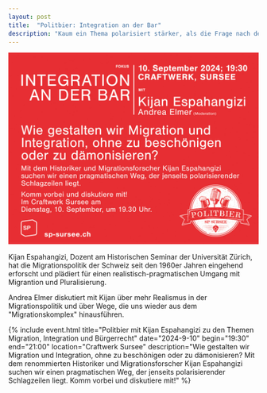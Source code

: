 ```yaml
---
layout: post
title:  "Politbier: Integration an der Bar"
description: "Kaum ein Thema polarisiert stärker, als die Frage nach dem sinnvollen Umgang mit Mirgration. Wie ist es dazu gekommen, dass ein Phänomen, das schon immer Teil der Gesellschaft war und in Zeiten der Gobalisierung erst recht nicht mehr wegzudenken ist, derart aufgeladen wurde?"
---
```


![Inserat](/assets/images/events/integration-an-der-bar/inserat.jpg)

Kijan Espahangizi, Dozent am Historischen Seminar der Universität Zürich, hat die Migrationspolitik der Schweiz seit den 1960er Jahren eingehend erforscht und plädiert für einen realistisch-pragmatischen Umgang mit Migrantion und Pluralisierung.

Andrea Elmer diskutiert mit Kijan über mehr Realismus in der Migrationspolitik und über Wege, die uns wieder aus dem "Migrationskomplex" hinausführen.

{% include event.html title="Politbier mit Kijan Espahangizi zu den Themen Migration, Integration und Bürgerrecht" date="2024-9-10" begin="19:30" end="21:00" location="Craftwerk Sursee" description="Wie gestalten wir Migration und Integration, ohne zu beschönigen oder zu dämonisieren? Mit dem renommierten Historiker und Migrationsforscher Kijan Espahangizi suchen wir einen pragmatischen Weg, der jenseits polarisierender Schlagzeilen liegt. Komm vorbei und diskutiere mit!" %}